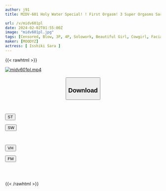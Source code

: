```yaml
---
author: j91
title: MIDV-601 Holy Water Special! ! First Orgasm! 3 Super Orgasms Sara Isshiki

url: /v/midv601pl
date: 2024-02-02T01:55:00Z
image: "midv601pl.jpg"
tags: [Censored, Blow, 3P, 4P, Solowork, Beautiful Girl, Cowgirl, Facials	]
maker: [MOODYZ]
actress: [ Isshiki Sara ]
---
```



{{< rawhtml >}}

<div class="video" data-videoid="GA02Y2XAaLh1Rp0">
    <a href="javascript:;">
        <img src="/v/midv601pl/midv601pl.jpg" width="WIDTH" height="HEIGHT" alt="midv601pl.mp4" loading="lazy">
    </a>
</div>

<script type="text/javascript" src="https://j91.asia/asset/on-demand-st.js"></script>

<br>
  <link rel="stylesheet" href="https://j91.asia/asset/bs5.css">
  
  <center>
  <button class="btn btn-primary" type="button" data-bs-toggle="collapse" data-bs-target=".multi-collapse" aria-expanded="false" aria-controls="multiCollapseExample1 multiCollapseExample2"><h2>Download</h2></button></center>
</p>
<div class="row">
  <div class="col">
    <div class="collapse multi-collapse" id="multiCollapseExample1">
      <div class="card card-body">
	      	      <br>
<div class="buttons">  
<p><a href="https://streamtape.to/v/GA02Y2XAaLh1Rp0" target="_blank"><button class="btn-hover color-3"><i class="fa fa-download"></i> ST</button></a></p>
<p><a href="https://flaswish.com/344fvrn61jy3" target="_blank"><button class="btn-hover color-2"><i class="fa fa-download"></i> SW</button></a></p></div>
    </div>
  </div>
</div>
  <div class="col">
    <div class="collapse multi-collapse" id="multiCollapseExample2">
      <div class="card card-body">
	      <br>
<div class="buttons">
<p><a href="javascript:;" target="_blank"><button class="btn-hover color-9"><i class="fa fa-download"></i> VH</button></a></p>
<p><a href="javascript:;" target="_blank"><button class="btn-hover color-8"><i class="fa fa-download"></i> FM</button></a></p></div>
<br><br>
      </div>
    </div>
  </div>
</div>

{{< /rawhtml >}}
